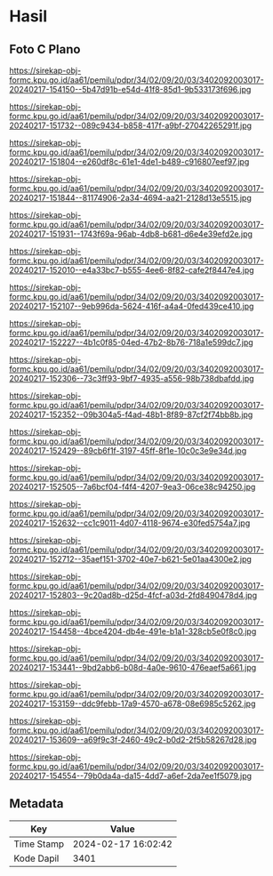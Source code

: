 # Hasil

## Foto C Plano

https://sirekap-obj-formc.kpu.go.id/aa61/pemilu/pdpr/34/02/09/20/03/3402092003017-20240217-154150--5b47d91b-e54d-41f8-85d1-9b533173f696.jpg

https://sirekap-obj-formc.kpu.go.id/aa61/pemilu/pdpr/34/02/09/20/03/3402092003017-20240217-151732--089c9434-b858-417f-a9bf-27042265291f.jpg

https://sirekap-obj-formc.kpu.go.id/aa61/pemilu/pdpr/34/02/09/20/03/3402092003017-20240217-151804--e260df8c-61e1-4de1-b489-c916807eef97.jpg

https://sirekap-obj-formc.kpu.go.id/aa61/pemilu/pdpr/34/02/09/20/03/3402092003017-20240217-151844--81174906-2a34-4694-aa21-2128d13e5515.jpg

https://sirekap-obj-formc.kpu.go.id/aa61/pemilu/pdpr/34/02/09/20/03/3402092003017-20240217-151931--1743f69a-96ab-4db8-b681-d6e4e39efd2e.jpg

https://sirekap-obj-formc.kpu.go.id/aa61/pemilu/pdpr/34/02/09/20/03/3402092003017-20240217-152010--e4a33bc7-b555-4ee6-8f82-cafe2f8447e4.jpg

https://sirekap-obj-formc.kpu.go.id/aa61/pemilu/pdpr/34/02/09/20/03/3402092003017-20240217-152107--9eb996da-5624-416f-a4a4-0fed439ce410.jpg

https://sirekap-obj-formc.kpu.go.id/aa61/pemilu/pdpr/34/02/09/20/03/3402092003017-20240217-152227--4b1c0f85-04ed-47b2-8b76-718a1e599dc7.jpg

https://sirekap-obj-formc.kpu.go.id/aa61/pemilu/pdpr/34/02/09/20/03/3402092003017-20240217-152306--73c3ff93-9bf7-4935-a556-98b738dbafdd.jpg

https://sirekap-obj-formc.kpu.go.id/aa61/pemilu/pdpr/34/02/09/20/03/3402092003017-20240217-152352--09b304a5-f4ad-48b1-8f89-87cf2f74bb8b.jpg

https://sirekap-obj-formc.kpu.go.id/aa61/pemilu/pdpr/34/02/09/20/03/3402092003017-20240217-152429--89cb6f1f-3197-45ff-8f1e-10c0c3e9e34d.jpg

https://sirekap-obj-formc.kpu.go.id/aa61/pemilu/pdpr/34/02/09/20/03/3402092003017-20240217-152505--7a6bcf04-f4f4-4207-9ea3-06ce38c94250.jpg

https://sirekap-obj-formc.kpu.go.id/aa61/pemilu/pdpr/34/02/09/20/03/3402092003017-20240217-152632--cc1c9011-4d07-4118-9674-e30fed5754a7.jpg

https://sirekap-obj-formc.kpu.go.id/aa61/pemilu/pdpr/34/02/09/20/03/3402092003017-20240217-152712--35aef151-3702-40e7-b621-5e01aa4300e2.jpg

https://sirekap-obj-formc.kpu.go.id/aa61/pemilu/pdpr/34/02/09/20/03/3402092003017-20240217-152803--9c20ad8b-d25d-4fcf-a03d-2fd8490478d4.jpg

https://sirekap-obj-formc.kpu.go.id/aa61/pemilu/pdpr/34/02/09/20/03/3402092003017-20240217-154458--4bce4204-db4e-491e-b1a1-328cb5e0f8c0.jpg

https://sirekap-obj-formc.kpu.go.id/aa61/pemilu/pdpr/34/02/09/20/03/3402092003017-20240217-153441--9bd2abb6-b08d-4a0e-9610-476eaef5a661.jpg

https://sirekap-obj-formc.kpu.go.id/aa61/pemilu/pdpr/34/02/09/20/03/3402092003017-20240217-153159--ddc9febb-17a9-4570-a678-08e6985c5262.jpg

https://sirekap-obj-formc.kpu.go.id/aa61/pemilu/pdpr/34/02/09/20/03/3402092003017-20240217-153609--a69f9c3f-2460-49c2-b0d2-2f5b58267d28.jpg

https://sirekap-obj-formc.kpu.go.id/aa61/pemilu/pdpr/34/02/09/20/03/3402092003017-20240217-154554--79b0da4a-da15-4dd7-a6ef-2da7ee1f5079.jpg


## Metadata

| Key        | Value               |
| ---------- | ------------------- |
| Time Stamp | 2024-02-17 16:02:42 |
| Kode Dapil | 3401                |



